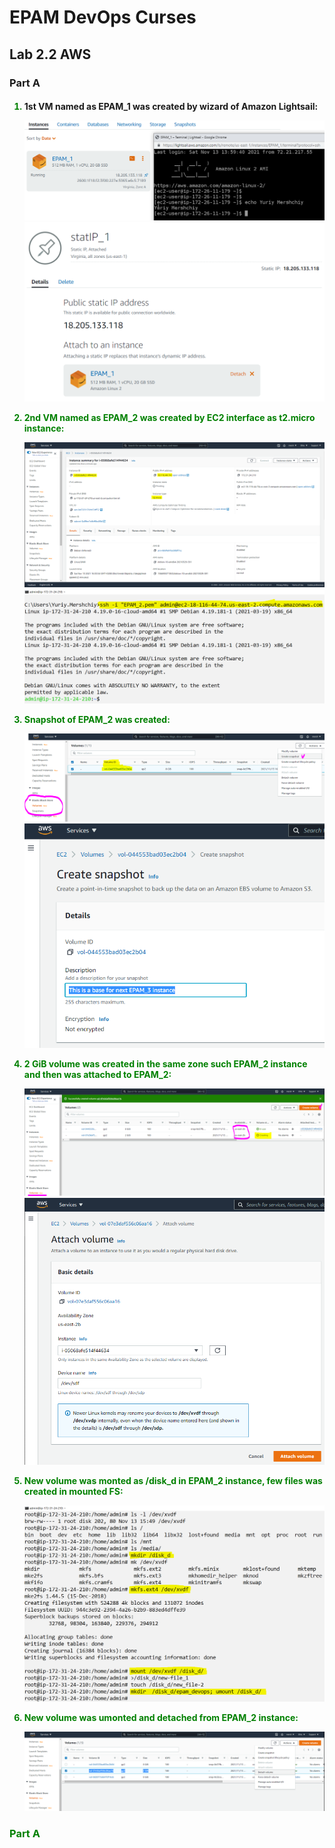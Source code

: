 
<h1>EPAM DevOps Curses</h1>
<h2>Lab 2.2 AWS</h2>
<h3>Part A</h3><div style="color:green">
<h4><ol>
<li><a>1st VM named as EPAM_1 was created by wizard of Amazon Lightsail:</a><p><img
 src=t2.2_EPAM_1_ssh.PNG><img
 src=t2.2_EPAM_1_statIP_18.205.133.118.PNG>
<li>2nd VM named as EPAM_2 was created by EC2 interface as t2.micro instance:<p><img
 src=t2.2_EPAM_2_18.116.44.74.PNG><img
 src=t2.2_ssh_to_EPAM_2.PNG>
<li>Snapshot of EPAM_2 was created:<p><img
 src=t2.2_EPAM_2_snapshot_menu.PNG><img
 src=t2.2_EPAM_2_snapshot_creation.PNG>
<li>2 GiB volume was created in the same zone such EPAM_2 instance and then was attached to EPAM_2:<p><img
 src=t2.2_EPAM_2_new_volume_creation.PNG><img
 src=t2.2_EPAM_2_new_volume_attach_menu.PNG>
<li>New volume was monted as /disk_d in EPAM_2 instance, few files was created in mounted FS:<p><img src=t2.2_EPAM_2_new_volume_mount.PNG>
<li>New volume was umonted and detached from EPAM_2 instance:<p><img
 src=t2.2_EPAM_2_new_volume_detach_menu.PNG>
</ol></h4>

<h3>Part A</h3>
